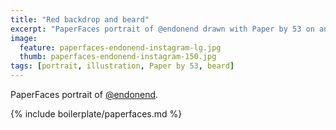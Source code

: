 ```yaml
---
title: "Red backdrop and beard"
excerpt: "PaperFaces portrait of @endonend drawn with Paper by 53 on an iPad."
image: 
  feature: paperfaces-endonend-instagram-lg.jpg
  thumb: paperfaces-endonend-instagram-150.jpg
tags: [portrait, illustration, Paper by 53, beard]
---
```


PaperFaces portrait of [@endonend](http://instagram.com/endonend).

{% include boilerplate/paperfaces.md %}